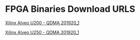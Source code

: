 FPGA Binaries Download URLS
========================

[Xilinx Alveo U200  - QDMA 201920_1](https://tech.accelize.com/cs/github_refdesigns/Xilinx_Vitis/rtl_streaming_free_running_u200_qdma_201920_1.xclbin)


[Xilinx Alveo U250  - QDMA 201920_1](https://tech.accelize.com/cs/github_refdesigns/Xilinx_Vitis/rtl_streaming_free_running_u250_qdma_201920_1.xclbin)
